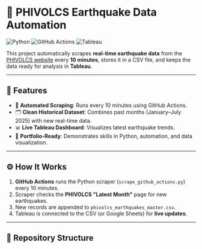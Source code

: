 # 🌋 PHIVOLCS Earthquake Data Automation

![Python](https://img.shields.io/badge/Python-3.11-blue?logo=python)
![GitHub Actions](https://img.shields.io/badge/GitHub%20Actions-Automated%20Scraper-success?logo=githubactions)
![Tableau](https://img.shields.io/badge/Tableau-Live%20Dashboard-orange?logo=tableau)

This project automatically scrapes **real-time earthquake data** from the [PHIVOLCS website](https://earthquake.phivolcs.dost.gov.ph/) every **10 minutes**, stores it in a CSV file, and keeps the data ready for analysis in **Tableau**.

---

## 📌 Features
- 🔄 **Automated Scraping**: Runs every 10 minutes using GitHub Actions.
- 🗂 **Clean Historical Dataset**: Combines past months (January–July 2025) with new real-time data.
- 📊 **Live Tableau Dashboard**: Visualizes latest earthquake trends.
- 🚀 **Portfolio-Ready**: Demonstrates skills in Python, automation, and data visualization.

---

## ⚙️ How It Works
1. **GitHub Actions** runs the Python scraper (`scrape_github_actions.py`) every 10 minutes.
2. Scraper checks the **PHIVOLCS "Latest Month"** page for new earthquakes.
3. New records are appended to `phivolcs_earthquakes_master.csv`.
4. Tableau is connected to the CSV (or Google Sheets) for **live updates**.

---

## 📂 Repository Structure
